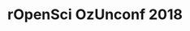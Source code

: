 ---
title: 'rOpenSci OzUnconf 2018'
dateStart: '2018-11-22T8:00:00+11:00'
dateEnd: '2018-11-23T18:00:00+11:00'
description: 'satellite unconf'
location: 'Melbourne, AU'
details: ''
attendees: 'Nick Tierney (organizer)'
outputs: 
   - Calendar
   - HTML
---